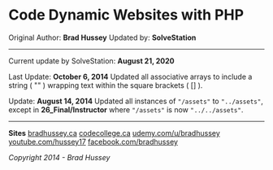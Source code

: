 # Code Dynamic Websites with PHP

Original Author: **Brad Hussey**
Updated by: **SolveStation**

---
Current update by SolveStation: **August 21, 2020**

Last Update: **October 6, 2014**
Updated all associative arrays to include a string ( "" ) wrapping text within the square brackets ( [] ).

Update: **August 14, 2014**
Updated all instances of `"/assets"` to `"../assets"`, except in **26_Final/Instructor** where `"/assets"` is  now `"../../assets"`.

---

**Sites**
[bradhussey.ca](http://www.bradhussey.ca)
[codecollege.ca](http://www.codecollege.ca)
[udemy.com/u/bradhussey](https://www.udemy.com/u/bradhussey)
[youtube.com/hussey17](https://www.youtube.com/hussey17)
[facebook.com/bradhussey](https://www.facebook.com/bradhussey)

*Copyright 2014 - Brad Hussey*